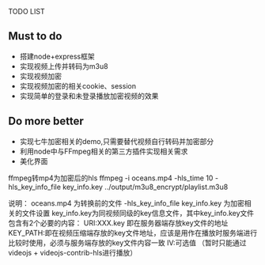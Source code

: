 TODO LIST

## Must to do
* 搭建node+express框架
* 实现视频上传并转码为m3u8
* 实现视频加密
* 实现视频加密的相关cookie、session
* 实现简单的登录和未登录播放加密视频的效果

## Do more better
* 实现七牛加密相关的demo,只需要替代视频自行转码并加密部分
* 利用node中与FFmpeg相关的第三方插件实现相关需求
* 美化界面

ffmpeg转mp4为加密后的hls
ffmpeg -i oceans.mp4 -hls_time 10 -hls_key_info_file key_info.key  ../output/m3u8_encrypt/playlist.m3u8 

说明： oceans.mp4 为转换前的文件
       -hls_key_info_file key_info.key 为加密相关的文件设置
	     key_info.key为同视频同级的key信息文件，其中key_info.key文件包含有2个必要的内容：
            URI:XXX.key 即在服务器端存放key文件的地址
            KEY_PATH:即在视频压缩端存放的key文件地址，应该是用作在播放时服务端进行比较时使用，必须与服务端存放的key文件内容一致
            IV:可选值
       （暂时只能通过videojs + videojs-contrib-hls进行播放）

